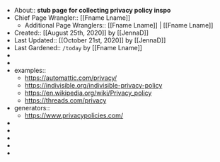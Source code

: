 - About:: __stub page for collecting privacy policy inspo__
- Chief Page Wrangler:: [[Fname Lname]]
    - Additional Page Wranglers:: [[Fname Lname]] | [[Fname Lname]] 
- Created:: [[August 25th, 2020]] by [[JennaD]]
- Last Updated:: [[October 21st, 2020]] by [[JennaD]]
- Last Gardened:: `/today` by [[Fname Lname]] 
-  
-  
- examples::
    - https://automattic.com/privacy/
    - https://indivisible.org/indivisible-privacy-policy
    - https://en.wikipedia.org/wiki/Privacy_policy
    - https://threads.com/privacy
- generators::
    - https://www.privacypolicies.com/
- 
- 
- 
- 
- 
